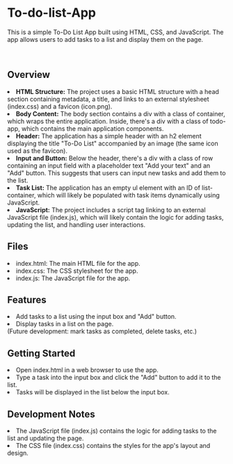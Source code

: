 # To-do-list-App

This is a simple To-Do List App built using HTML, CSS, and JavaScript. The app allows users to add tasks to a list and display them on the page.

<br>

<h2>Overview</h2>
<li> <b>HTML Structure:</b> The project uses a basic HTML structure with a head section containing metadata, a title, and links to an external stylesheet (index.css) and a favicon (icon.png).
<li> <b>Body Content:</b> The body section contains a div with a class of container, which wraps the entire application. Inside, there's a div with a class of todo-app, which contains the main application components.
<li> <b>Header:</b> The application has a simple header with an h2 element displaying the title "To-Do List" accompanied by an image (the same icon used as the favicon).
<li> <b>Input and Button:</b> Below the header, there's a div with a class of row containing an input field with a placeholder text "Add your text" and an "Add" button. This suggests that users can input new tasks and add them to the list.
<li> <b>Task List:</b> The application has an empty ul element with an ID of list-container, which will likely be populated with task items dynamically using JavaScript.
<li> <b>JavaScript:</b> The project includes a script tag linking to an external JavaScript file (index.js), which will likely contain the logic for adding tasks, updating the list, and handling user interactions.

<br>

<h2>Files</h2>
<li>index.html: The main HTML file for the app.
<li> index.css: The CSS stylesheet for the app.
<li> index.js: The JavaScript file for the app.

<br>

<h2>Features</h2>
<li> Add tasks to a list using the input box and "Add" button.
<li> Display tasks in a list on the page.<br>
(Future development: mark tasks as completed, delete tasks, etc.)

<br>

<h2>Getting Started</h2>
<li> Open index.html in a web browser to use the app.
<li> Type a task into the input box and click the "Add" button to add it to the list.
<li> Tasks will be displayed in the list below the input box.

<br>

<h2>Development Notes</h2>
<li> The JavaScript file (index.js) contains the logic for adding tasks to the list and updating the page.
<li> The CSS file (index.css) contains the styles for the app's layout and design.